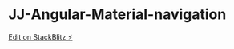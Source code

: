 # JJ-Angular-Material-navigation

[Edit on StackBlitz ⚡️](https://stackblitz.com/edit/jj-menus-rsu6ws)